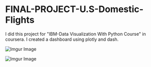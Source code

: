 # FINAL-PROJECT-U.S-Domestic-Flights
I did this project for "IBM-Data Visualization With Python Course" in coursera. I created a dashboard using plotly and dash.

 
![Imgur Image](https://imgur.com/1tw8133.jpg)

![Imgur Image](http://i.imgur.com/zTONrOD.jpg)

